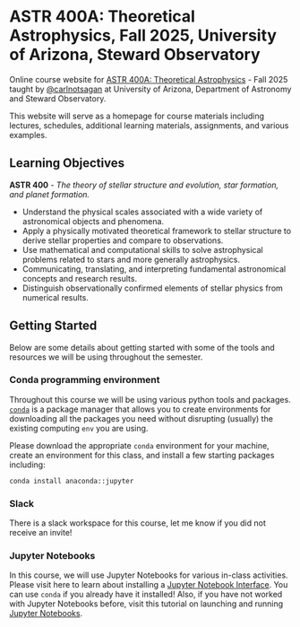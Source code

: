 # ASTR 400A: Theoretical Astrophysics, Fall 2025, University of Arizona, Steward Observatory


Online course website for [ASTR 400A: Theoretical Astrophysics](https://catalog.arizona.edu/courses/0088341) - Fall 2025 taught by [@carlnotsagan](https://carlnotsagan.github.io/) at University of Arizona, Department of Astronomy and Steward Observatory. 

This website will serve as a homepage for course materials including lectures, schedules, additional learning materials, assignments, and various examples. 


## Learning Objectives 

**ASTR 400** - _The theory of stellar structure and evolution, star formation, and planet formation._

* Understand the physical scales associated with a wide variety of astronomical objects and phenomena.
* Apply a physically motivated theoretical framework to stellar structure to derive stellar properties and compare to observations.
* Use mathematical and computational skills to solve astrophysical problems related to stars and more generally astrophysics.
* Communicating, translating, and interpreting fundamental astronomical concepts and research results.
* Distinguish observationally confirmed elements of stellar physics from numerical results.    


## Getting Started

Below are some details about getting started with some of the tools and resources we will be using throughout the semester.

### Conda programming environment

Throughout this course we will be using various python tools and packages. [`conda`](https://docs.conda.io/projects/conda/en/latest/user-guide/install/index.html) is a package manager that allows you to create environments for downloading all the packages you need without disrupting (usually) the existing computing `env` you are using. 

Please download the appropriate `conda` environment for your machine, create an environment for this class, and install a few starting packages including:

```
conda install anaconda::jupyter
```

### Slack

There is a slack workspace for this course, let me know if you did not receive an invite! 

### Jupyter Notebooks

In this course, we will use Jupyter Notebooks for various in-class activities. Please visit here to learn about installing a [Jupyter Notebook Interface](https://docs.jupyter.org/en/latest/install/notebook-classic.html). You can use `conda` if you already have it installed! Also, if you have not worked with Jupyter Notebooks before, visit this tutorial on launching and running [Jupyter Notebooks](https://docs.jupyter.org/en/latest/running.html).


